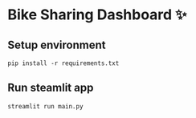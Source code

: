 # Bike Sharing Dashboard ✨

## Setup environment
```
pip install -r requirements.txt
```

## Run steamlit app
```
streamlit run main.py
```
